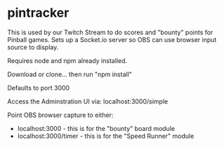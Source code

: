 # pintracker
This is used by our Twitch Stream to do scores and "bounty" points for Pinball games.  Sets up a Socket.io server so OBS can use browser input source to display.

Requires node and npm already installed.

Download or clone... then run "npm install"

Defaults to port 3000

Access the Adminstration UI via: localhost:3000/simple

Point OBS browser capture to either:
- localhost:3000 - this is for the "bounty" board module
- localhost:3000/timer - this is for the "Speed Runner" module
